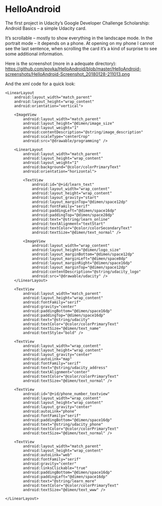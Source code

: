 # HelloAndroid

The first project in Udacity’s Google Developer Challenge Scholarship: Android Basics – a simple Udacity card.

It’s scrollable – mostly to show everything in the landscape mode. In the portrait mode – it depends on a phone. At opening on my phone I cannot see the last sentence, when scrolling the card it’s a kind of surprise to see some additional information.

Here is the screenshot (more in a adequate directory):
https://github.com/eovka/HelloAndroid/blob/master/HelloAndroid-screenshots/HelloAndroid-Screenshot_20180128-211013.png

And the xml code for a quick look:

<?xml version="1.0" encoding="utf-8"?>
<ScrollView xmlns:android="http://schemas.android.com/apk/res/android"
    xmlns:tools="http://schemas.android.com/tools"
    android:layout_width="match_parent"
    android:layout_height="match_parent"
    android:background="@color/colorPrimary"
    android:orientation="vertical"
    tools:context=".MainActivity">

    <LinearLayout
        android:layout_width="match_parent"
        android:layout_height="wrap_content"
        android:orientation="vertical">

        <ImageView
            android:layout_width="match_parent"
            android:layout_height="@dimen/image_size"
            android:layout_weight="1"
            android:contentDescription="@string/image_description"
            android:scaleType="centerCrop"
            android:src="@drawable/programming" />

        <LinearLayout
            android:layout_width="match_parent"
            android:layout_height="wrap_content"
            android:layout_weight="1"
            android:background="@color/colorPrimaryText"
            android:orientation="horizontal">

            <TextView
                android:id="@+id/learn_text"
                android:layout_width="wrap_content"
                android:layout_height="wrap_content"
                android:layout_gravity="start"
                android:layout_marginTop="@dimen/space12dp"
                android:fontFamily="serif"
                android:paddingLeft="@dimen/space16dp"
                android:paddingTop="@dimen/space28dp"
                android:text="@string/learn_online"
                android:textAlignment="textStart"
                android:textColor="@color/colorSecondaryText"
                android:textSize="@dimen/text_normal" />

            <ImageView
                android:layout_width="wrap_content"
                android:layout_height="@dimen/logo_size"
                android:layout_marginBottom="@dimen/space12dp"
                android:layout_marginLeft="@dimen/space8dp"
                android:layout_marginRight="@dimen/space16dp"
                android:layout_marginTop="@dimen/space12dp"
                android:contentDescription="@string/udacity_logo"
                android:src="@drawable/udacity" />
        </LinearLayout>

        <TextView
            android:layout_width="match_parent"
            android:layout_height="wrap_content"
            android:fontFamily="serif"
            android:gravity="center"
            android:paddingBottom="@dimen/space16dp"
            android:paddingTop="@dimen/space16dp"
            android:text="@string/udacity"
            android:textColor="@color/colorPrimaryText"
            android:textSize="@dimen/text_name"
            android:textStyle="bold" />

        <TextView
            android:layout_width="wrap_content"
            android:layout_height="wrap_content"
            android:layout_gravity="center"
            android:autoLink="map"
            android:fontFamily="serif"
            android:text="@string/udacity_address"
            android:textAlignment="center"
            android:textColor="@color/colorPrimaryText"
            android:textSize="@dimen/text_normal" />

        <TextView
            android:id="@+id/phone_number_textview"
            android:layout_width="wrap_content"
            android:layout_height="wrap_content"
            android:layout_gravity="center"
            android:autoLink="phone"
            android:fontFamily="serif"
            android:paddingBottom="@dimen/space16dp"
            android:text="@string/udacity_phone"
            android:textColor="@color/colorPrimaryText"
            android:textSize="@dimen/text_normal" />

        <TextView
            android:layout_width="match_parent"
            android:layout_height="wrap_content"
            android:autoLink="web"
            android:fontFamily="serif"
            android:gravity="center"
            android:linksClickable="true"
            android:paddingBottom="@dimen/space16dp"
            android:paddingLeft="@dimen/space16dp"
            android:text="@string/learn_more"
            android:textColor="@color/colorPrimaryText"
            android:textSize="@dimen/text_www" />

    </LinearLayout>
</ScrollView>
